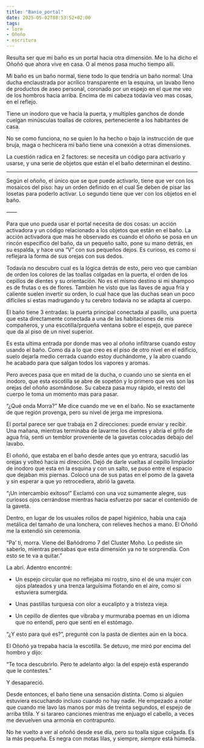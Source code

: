 ```yaml
---
title: "Banio_portal"
date: 2025-05-02T08:53:52+02:00
tags:
- lore
- Oñoño
- escritura
---
```



Resulta ser que mi baño es un portal hacia otra dimensión. Me lo ha dicho el Oñoñó que ahora vive en casa. O al menos pasa mucho tiempo allí.

Mi baño es un baño normal, tiene todo lo que tendría un baño normal: Una ducha enclaustrada por acrílico transparente en la esquina, un lavabo lleno de productos de aseo personal, coronado por un espejo en el que me veo de los hombros hacia arriba. Encima de mi cabeza todavía veo mas cosas, en el reflejo.

Tiene un inodoro que ve hacia la puerta, y multiples ganchos de donde cuelgan minúsculas toallas de colores, perteneciente a los habitantes de casa.

No se como funciona, no se quien lo ha hecho o bajo la instrucción de que bruja, maga o hechicera mi baño tiene una conexión a otras dimensiones.

La cuestión radica en 2 factores: se necesita un código para activarlo y usarse, y una serie de objetos que están el el baño determinan el destino.

---
Según el oñoño, el único que se que puede activarlo, tiene que ver con los mosaicos del piso: hay un orden definido en el cual Se deben de pisar las losetas para poderlo activar. Lo segundo tiene que ver con los objetos en el baño.

——

Para que uno pueda usar el portal necesita de dos cosas: un acción activadora y un código relacionado a los objetos que están en el baño. La acción activadora que mas he observado es cuando el oñoño se posa en un rincón especifico del baño, da un pequeño salto, pone su mano detrás, en su espalda, y hace una “V” con sus pequeños dejos. Es curioso, es como si reflejara la forma de sus orejas con sus dedos.

Todavía no descubro cual es la lógica detrás de esto, pero veo que cambian de orden los colores de las toallas colgadas en la puerta, el orden de los cepillos de dientes y su orientación. No es el mismo destino si mi shampoo es de frutas o es de flores. También he visto que las llaves de agua fría y caliente suelen invertir su orden, lo cual hace que las duchas sean un poco difíciles si estas madrugando y tu cerebro todavía no se adapta al cuerpo.

El baño tiene 3 entradas: la puerta principal conectada al pasillo, una puerta que esta directamente conectada a una de las habitaciones de mis compañeros, y una escotilla/prqueña ventana sobre el espejo, que parece que da al piso de un nivel superior. 

Es esta ultima entrada por donde mas veo al oñoño infiltrarse cuando estoy usando el baño. Como da a lo que creo es el piso de otro nivel en el edificio, suelo dejarla medio cerrada cuando estoy duchándome, y la abro cuando he acabado para que salgan todos los vapores y aromas.

Pero aveces pasa que en mitad de la ducha, o cuando uno se sienta en el inodoro, que esta escotilla se abre de sopetón y lo primero que ves son las orejas del oñoño asomándose. Su cabeza pasa muy rápido, el resto del cuerpo le toma un momento mas para pasar.

“¿Qué onda Morra?” Me dice cuando me ve en el baño. No se exactamente de que región provenga, pero su nivel de jerga me impresiona.

El portal parece ser que trabaja en 2 direcciones: puede enviar y recibir. Una mañana, mientras terminaba de lavarme los dientes y abría el grifo de agua fría, senti un temblor proveniente de la gavetas colocadas debajo del lavabo.

El oñoñó, que estaba en el baño desde antes que yo entrara, sacudió las orejas y volteó hacia mi dirección. Dejó de darle vueltas al cepillo limpiador de inodoro que esta en la esquina y con un salto, se puso entre el espacio que dejaban mis piernas. Colocó una de sus patas en el pomo de la gaveta y sin esperar a que yo retrocediera, abrió la gaveta.

“¡Un intercambio exitoso!” Exclamó con una voz sumamente alegre, sus curiosos ojos cerrándose mientras hacia esfuerzo por sacar el contenido de la gaveta.

Dentro, en lugar de los usuales rollos de papel higiénico, había una caja metálica del tamaño de una lonchera, con relieves hechos a mano. El Oñoñó me la extendió sin ceremonia.

“Pa’ ti, morra. Viene del Bañódromo 7 del Cluster Moho. Lo pediste sin saberlo, mientras pensabas que esta dimensión ya no te sorprendía. Con esto se te va a quitar.”

La abrí. Adentro encontré:

- Un espejo circular que no reflejaba mi rostro, sino el de una mujer con ojos plateados y una trenza larguísima flotando en el aire, como si estuviera sumergida.
    
- Unas pastillas turquesa con olor a eucalipto y a tristeza vieja.
    
- Un cepillo de dientes que vibraba y murmuraba poemas en un idioma que no entendí, pero que sentí en el estómago.
    

“¿Y esto para qué es?”, pregunté con la pasta de dientes aún en la boca.

El Oñoñó ya trepaba hacia la escotilla. Se detuvo, me miró por encima del hombro y dijo:

“Te toca descubrirlo. Pero te adelanto algo: la del espejo está esperando que le contestes.”

Y desapareció.

Desde entonces, el baño tiene una sensación distinta. Como si alguien estuviera escuchando incluso cuando no hay nadie. He empezado a notar que cuando me lavo las manos por más de treinta segundos, el espejo de arriba titila. Y si tarareo canciones mientras me enjuago el cabello, a veces me devuelven una armonía en contrapunto.

No he vuelto a ver al oñoñó desde ese día, pero su toalla sigue colgada. Es la más pequeña. Es negra con motas lilas, y siempre, _siempre_ está húmeda.
